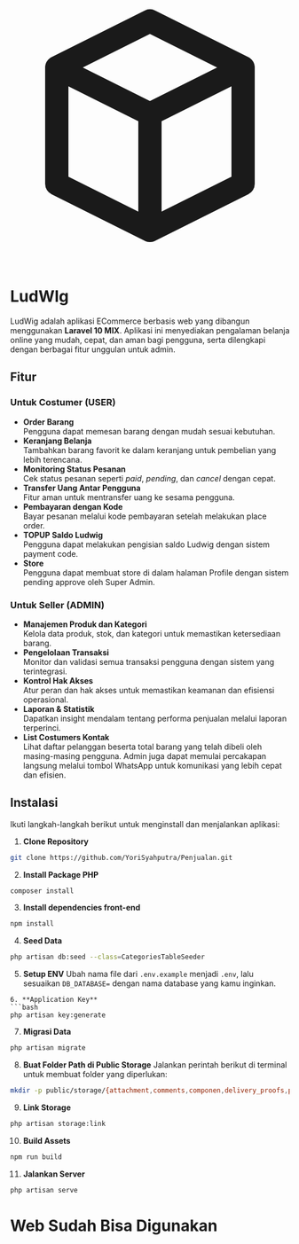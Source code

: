 <!-- Logo Section -->
<div class="flex justify-center">
    <div class="animate-bounce">
        <svg class="w-12 h-12 sm:w-16 sm:h-16 text-indigo-600" fill="none" stroke="currentColor" viewBox="0 0 24 24">
            <path stroke-linecap="round" stroke-linejoin="round" stroke-width="2" d="M20 7l-8-4-8 4m16 0l-8 4m8-4v10l-8 4m0-10L4 7m8 4v10M4 7v10l8 4"/>
        </svg>
    </div>
</div>

# LudWIg

LudWig adalah aplikasi ECommerce berbasis web yang dibangun menggunakan **Laravel 10 MIX**. Aplikasi ini menyediakan pengalaman belanja online yang mudah, cepat, dan aman bagi pengguna, serta dilengkapi dengan berbagai fitur unggulan untuk admin.

## Fitur

### Untuk Costumer (USER)
- **Order Barang**  
  Pengguna dapat memesan barang dengan mudah sesuai kebutuhan.
- **Keranjang Belanja**  
  Tambahkan barang favorit ke dalam keranjang untuk pembelian yang lebih terencana.
- **Monitoring Status Pesanan**  
  Cek status pesanan seperti *paid*, *pending*, dan *cancel* dengan cepat.
- **Transfer Uang Antar Pengguna**  
  Fitur aman untuk mentransfer uang ke sesama pengguna.
- **Pembayaran dengan Kode**  
  Bayar pesanan melalui kode pembayaran setelah melakukan place order.
- **TOPUP Saldo Ludwig**  
  Pengguna dapat melakukan pengisian saldo Ludwig dengan sistem payment code.
- **Store**  
  Pengguna dapat membuat store di dalam halaman Profile dengan sistem pending approve oleh Super Admin.
### Untuk Seller (ADMIN)
- **Manajemen Produk dan Kategori**  
  Kelola data produk, stok, dan kategori untuk memastikan ketersediaan barang.
- **Pengelolaan Transaksi**  
  Monitor dan validasi semua transaksi pengguna dengan sistem yang terintegrasi.
- **Kontrol Hak Akses**  
  Atur peran dan hak akses untuk memastikan keamanan dan efisiensi operasional.
- **Laporan & Statistik**  
  Dapatkan insight mendalam tentang performa penjualan melalui laporan terperinci.
- **List Costumers Kontak**  
  Lihat daftar pelanggan beserta total barang yang telah dibeli oleh masing-masing pengguna. Admin juga dapat memulai percakapan langsung melalui tombol WhatsApp untuk komunikasi yang lebih cepat dan efisien.
## Instalasi

Ikuti langkah-langkah berikut untuk menginstall dan menjalankan aplikasi:

1. **Clone Repository**
  ```bash
  git clone https://github.com/YoriSyahputra/Penjualan.git
  ```
2. **Install Package PHP**
  ```bash
  composer install
  ```
3. **Install dependencies front-end**
  ```bash
  npm install
  ```
4. **Seed Data**
  ```bash
  php artisan db:seed --class=CategoriesTableSeeder
  ```
5. **Setup ENV**
  Ubah nama file dari `.env.example` menjadi `.env`, 
  lalu sesuaikan `DB_DATABASE=` dengan nama database yang kamu inginkan.
  ```
6. **Application Key**
  ```bash
  php artisan key:generate
  ```
7. **Migrasi Data**
  ```bash
  php artisan migrate
  ```
8. **Buat Folder Path di Public Storage**
  Jalankan perintah berikut di terminal untuk membuat folder yang diperlukan:
  ```bash
  mkdir -p public/storage/{attachment,comments,componen,delivery_proofs,photo_proofs,produk,profile-photos,store-logos}
  ```
9. **Link Storage**
  ```bash
  php artisan storage:link
  ```
10. **Build Assets**
   ```bash
   npm run build
   ```
11. **Jalankan Server**
   ```bash
   php artisan serve
   ```

# Web Sudah Bisa Digunakan #